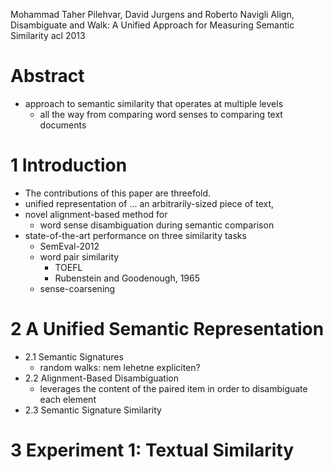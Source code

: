 Mohammad Taher Pilehvar, David Jurgens and Roberto Navigli
Align, Disambiguate and Walk:
    A Unified Approach for Measuring Semantic Similarity
acl 2013

# Abstract

* approach to semantic similarity that operates at multiple levels
  * all the way from comparing word senses to comparing text documents

# 1 Introduction

* The contributions of this paper are threefold.
* unified representation of ... an arbitrarily-sized piece of text,
* novel alignment-based method for
  * word sense disambiguation during semantic comparison
* state-of-the-art performance on three similarity tasks
  * SemEval-2012
  * word pair similarity
    * TOEFL
    * Rubenstein and Goodenough, 1965
  * sense-coarsening

# 2 A Unified Semantic Representation

* 2.1 Semantic Signatures
  * random walks: nem lehetne expliciten?
* 2.2 Alignment-Based Disambiguation
  * leverages the content of the paired item
    in order to disambiguate each element
* 2.3 Semantic Signature Similarity

# 3 Experiment 1: Textual Similarity
